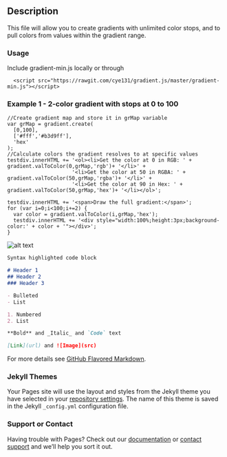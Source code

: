 ## Description
This file will allow you to create gradients with unlimited color stops, and to pull colors from values within the gradient range.

### Usage
Include gradient-min.js locally or through
```
  <script src="https://rawgit.com/cye131/gradient.js/master/gradient-min.js"></script>
```


### Example 1 - 2-color gradient with stops at 0 to 100
```
//Create gradient map and store it in grMap variable
var grMap = gradient.create(
  [0,100],
  ['#fff','#b3d9ff'],
  'hex'
);
//Calculate colors the gradient resolves to at specific values
testdiv.innerHTML += '<ol><li>Get the color at 0 in RGB: ' + gradient.valToColor(0,grMap,'rgb')+ '</li>' +
                     '<li>Get the color at 50 in RGBA: ' + gradient.valToColor(50,grMap,'rgba')+ '</li>' +
                     '<li>Get the color at 90 in Hex: ' + gradient.valToColor(50,grMap,'hex')+ '</li></ol>';

testdiv.innerHTML += '<span>Draw the full gradient:</span>';
for (var i=0;i<100;i+=2) {
  var color = gradient.valToColor(i,grMap,'hex');
  testdiv.innerHTML += '<div style="width:100%;height:3px;background-color:' + color + '"></div>';
}
```
![alt text](https://raw.githubusercontent.com/cye131/gradient.js/master/example-images/ex1.png)

```markdown
Syntax highlighted code block

# Header 1
## Header 2
### Header 3

- Bulleted
- List

1. Numbered
2. List

**Bold** and _Italic_ and `Code` text

[Link](url) and ![Image](src)
```

For more details see [GitHub Flavored Markdown](https://guides.github.com/features/mastering-markdown/).

### Jekyll Themes

Your Pages site will use the layout and styles from the Jekyll theme you have selected in your [repository settings](https://github.com/cye131/gradient.js/settings). The name of this theme is saved in the Jekyll `_config.yml` configuration file.

### Support or Contact

Having trouble with Pages? Check out our [documentation](https://help.github.com/categories/github-pages-basics/) or [contact support](https://github.com/contact) and we’ll help you sort it out.
